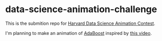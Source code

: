# data-science-animation-challenge

This is the submition repo for [Harvard Data Science Animation Contest](https://sites.google.com/view/harvard-data-science-animation/home?authuser=0).

I'm planning to make an animation of [AdaBoost](https://en.wikipedia.org/wiki/AdaBoost) inspired by [this video](https://www.youtube.com/watch?v=se_ftkIPru8).
